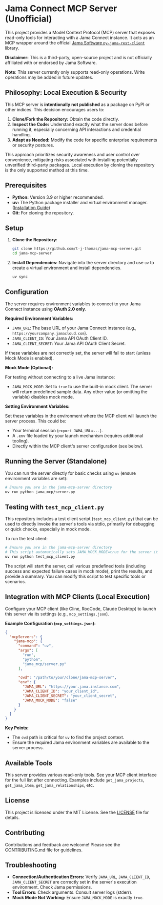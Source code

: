 # Jama Connect MCP Server (Unofficial)

This project provides a Model Context Protocol (MCP) server that exposes read-only tools for interacting with a Jama Connect instance. It acts as an MCP wrapper around the official [Jama Software `py-jama-rest-client`](https://github.com/JamaSoftware/py-jama-rest-client) library.

**Disclaimer:** This is a third-party, open-source project and is not officially affiliated with or endorsed by Jama Software.

**Note:** This server currently only supports read-only operations. Write operations may be added in future updates.

## Philosophy: Local Execution & Security

This MCP server is **intentionally not published** as a package on PyPI or other indices. This decision encourages users to:

1.  **Clone/Fork the Repository:** Obtain the code directly.
2.  **Inspect the Code:** Understand exactly what the server does before running it, especially concerning API interactions and credential handling.
3.  **Adapt as Needed:** Modify the code for specific enterprise requirements or security postures.

This approach prioritizes security awareness and user control over convenience, mitigating risks associated with installing potentially unverified third-party packages. Local execution by cloning the repository is the only supported method at this time.

## Prerequisites

*   **Python:** Version 3.9 or higher recommended.
*   **uv:** The Python package installer and virtual environment manager. ([Installation Guide](https://github.com/astral-sh/uv#installation))
*   **Git:** For cloning the repository.

## Setup

1.  **Clone the Repository:**
    ```bash
    git clone https://github.com/t-j-thomas/jama-mcp-server.git
    cd jama-mcp-server
    ```

2.  **Install Dependencies:**
    Navigate into the server directory and use `uv` to create a virtual environment and install dependencies.
    ```bash
    uv sync
    ```

## Configuration

The server requires environment variables to connect to your Jama Connect instance using **OAuth 2.0 only**.

**Required Environment Variables:**

*   `JAMA_URL`: The base URL of your Jama Connect instance (e.g., `https://yourcompany.jamacloud.com`).
*   `JAMA_CLIENT_ID`: Your Jama API OAuth Client ID.
*   `JAMA_CLIENT_SECRET`: Your Jama API OAuth Client Secret.

If these variables are not correctly set, the server will fail to start (unless Mock Mode is enabled).

**Mock Mode (Optional):**

For testing without connecting to a live Jama instance:

*   `JAMA_MOCK_MODE`: Set to `true` to use the built-in mock client. The server will return predefined sample data. Any other value (or omitting the variable) disables mock mode.

**Setting Environment Variables:**

Set these variables in the environment where the MCP client will launch the server process. This could be:
*   Your terminal session (`export JAMA_URL=...`).
*   A `.env` file loaded by your launch mechanism (requires additional tooling).
*   Directly within the MCP client's server configuration (see below).

## Running the Server (Standalone)

You can run the server directly for basic checks using `uv` (ensure environment variables are set):

```bash
# Ensure you are in the jama-mcp-server directory
uv run python jama_mcp/server.py
```
## Testing with `test_mcp_client.py`

This repository includes a test client script (`test_mcp_client.py`) that can be used to directly invoke the server's tools via stdio, primarily for debugging or quick checks, especially in mock mode.

To run the test client:

```bash
# Ensure you are in the jama-mcp-server directory
# This script automatically sets JAMA_MOCK_MODE=true for the server it launches
uv run python test_mcp_client.py
```

The script will start the server, call various predefined tools (including success and expected failure cases in mock mode), print the results, and provide a summary. You can modify this script to test specific tools or scenarios.


## Integration with MCP Clients (Local Execution)

Configure your MCP client (like Cline, RooCode, Claude Desktop) to launch this server via its settings (e.g., `mcp_settings.json`).

**Example Configuration (`mcp_settings.json`):**

```json
{
  "mcpServers": {
    "jama-mcp": {
      "command": "uv",
      "args": [
        "run",
        "python",
        "jama_mcp/server.py"
      ],
      
      "cwd": "/path/to/your/clone/jama-mcp-server",
      "env": {
        "JAMA_URL": "https://your.jama.instance.com",
        "JAMA_CLIENT_ID": "your_client_id",
        "JAMA_CLIENT_SECRET": "your_client_secret",
        "JAMA_MOCK_MODE": "false"
      }
    }
  }
}
```

**Key Points:**
*   The `cwd` path is critical for `uv` to find the project context.
*   Ensure the required Jama environment variables are available to the server process.

## Available Tools

This server provides various read-only tools. See your MCP client interface for the full list after connecting. Examples include `get_jama_projects`, `get_jama_item`, `get_jama_relationships`, etc.

## License

This project is licensed under the MIT License. See the [LICENSE](LICENSE) file for details.

## Contributing

Contributions and feedback are welcome! Please see the [CONTRIBUTING.md](CONTRIBUTING.md) file for guidelines.

## Troubleshooting

*   **Connection/Authentication Errors:** Verify `JAMA_URL`, `JAMA_CLIENT_ID`, `JAMA_CLIENT_SECRET` are correctly set in the server's execution environment. Check Jama permissions.
*   **Tool Errors:** Check arguments. Consult server logs (stderr).
*   **Mock Mode Not Working:** Ensure `JAMA_MOCK_MODE` is exactly `true`.